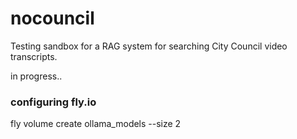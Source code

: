 # nocouncil

Testing sandbox for a RAG system for searching City Council video transcripts.

in progress..

### configuring fly.io

fly volume create ollama_models --size 2